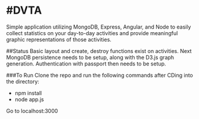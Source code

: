 #DVTA
==============

Simple application utilizing MongoDB, Express, Angular, and Node to easily collect statistics on your day-to-day activities and provide meaningful graphic representations of those activities.

##Status
Basic layout and create, destroy functions exist on activities. Next MongoDB persistence needs to be setup, along with the D3.js graph generation. Authentication with passport then needs to be setup.

###To Run
Clone the repo and run the following commands after CDing into the directory:

* npm install
* node app.js

Go to localhost:3000